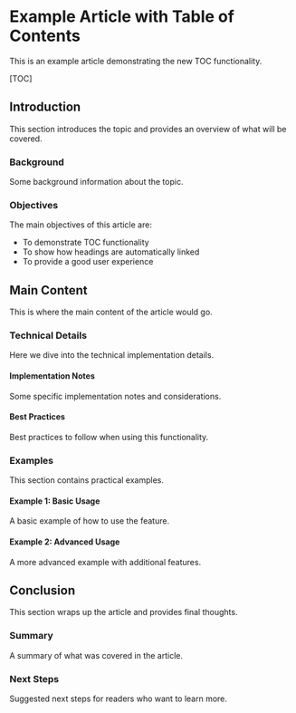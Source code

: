 # Example Article with Table of Contents

This is an example article demonstrating the new TOC functionality.

[TOC]

## Introduction

This section introduces the topic and provides an overview of what will be covered.

### Background

Some background information about the topic.

### Objectives

The main objectives of this article are:
- To demonstrate TOC functionality
- To show how headings are automatically linked
- To provide a good user experience

## Main Content

This is where the main content of the article would go.

### Technical Details

Here we dive into the technical implementation details.

#### Implementation Notes

Some specific implementation notes and considerations.

#### Best Practices

Best practices to follow when using this functionality.

### Examples

This section contains practical examples.

#### Example 1: Basic Usage

A basic example of how to use the feature.

#### Example 2: Advanced Usage

A more advanced example with additional features.

## Conclusion

This section wraps up the article and provides final thoughts.

### Summary

A summary of what was covered in the article.

### Next Steps

Suggested next steps for readers who want to learn more.
